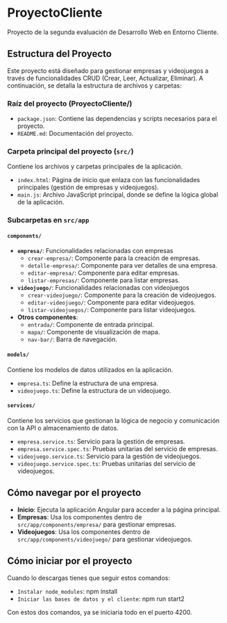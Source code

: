 # ProyectoCliente
Proyecto de la segunda evaluación de Desarrollo Web en Entorno Cliente.

## Estructura del Proyecto
Este proyecto está diseñado para gestionar empresas y videojuegos a través de funcionalidades CRUD (Crear, Leer, Actualizar, Eliminar). A continuación, se detalla la estructura de archivos y carpetas:

### Raíz del proyecto (ProyectoCliente/)
- `package.json`: Contiene las dependencias y scripts necesarios para el proyecto.
- `README.md`: Documentación del proyecto.

### Carpeta principal del proyecto (`src/`)
Contiene los archivos y carpetas principales de la aplicación.

- `index.html`: Página de inicio que enlaza con las funcionalidades principales (gestión de empresas y videojuegos).
- `main.js`: Archivo JavaScript principal, donde se define la lógica global de la aplicación.

### Subcarpetas en `src/app`

#### `components/`
- **`empresa/`**: Funcionalidades relacionadas con empresas
  - `crear-empresa/`: Componente para la creación de empresas.
  - `detalle-empresa/`: Componente para ver detalles de una empresa.
  - `editar-empresa/`: Componente para editar empresas.
  - `listar-empresas/`: Componente para listar empresas.
- **`videojuego/`**: Funcionalidades relacionadas con videojuegos
  - `crear-videojuego/`: Componente para la creación de videojuegos.
  - `editar-videojuego/`: Componente para editar videojuegos.
  - `listar-videojuegos/`: Componente para listar videojuegos.
- **Otros componentes**:
  - `entrada/`: Componente de entrada principal.
  - `mapa/`: Componente de visualización de mapa.
  - `nav-bar/`: Barra de navegación.

#### `models/`
Contiene los modelos de datos utilizados en la aplicación.
- `empresa.ts`: Define la estructura de una empresa.
- `videojuego.ts`: Define la estructura de un videojuego.

#### `services/`
Contiene los servicios que gestionan la lógica de negocio y comunicación con la API o almacenamiento de datos.
- `empresa.service.ts`: Servicio para la gestión de empresas.
- `empresa.service.spec.ts`: Pruebas unitarias del servicio de empresas.
- `videojuego.service.ts`: Servicio para la gestión de videojuegos.
- `videojuego.service.spec.ts`: Pruebas unitarias del servicio de videojuegos.

## Cómo navegar por el proyecto
- **Inicio**: Ejecuta la aplicación Angular para acceder a la página principal.
- **Empresas**: Usa los componentes dentro de `src/app/components/empresa/` para gestionar empresas.
- **Videojuegos**: Usa los componentes dentro de `src/app/components/videojuego/` para gestionar videojuegos.

## Cómo iniciar por el proyecto
Cuando lo descargas tienes que seguir estos comandos:
- `Instalar node_modules`: npm install
- `Iniciar las bases de datos y el cliente`: npm run start2

Con estos dos comandos, ya se iniciaria todo en el puerto 4200.
